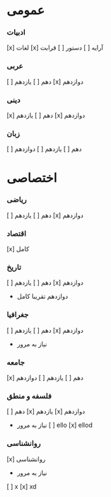 # عمومی 

### ادبیات
[x] لغات
[x] آرایه
[ ]	دستور
[ ] قرابت

### عربی
[ ] دهم
[ ]	یازدهم
[x] دوازدهم

### دینی
[x] دهم
[ ] یازدهم
[x] دوازدهم

### زبان
[ ] دهم
[ ] یازدهم
[ ] دوازدهم


# اختصاصی

### ریاضی
[ ] دهم
[ ] یازدهم
[x] دوازدهم

### اقتصاد
[x] کامل 

### تاریخ
[ ] دهم
[ ] یازدهم
[x] دوازدهم
* دوازدهم تقریبا کامل

### جغرافیا
[ ] دهم
[ ] یازدهم
[x] دوازدهم
* نیاز به مرور

### جامعه
[x] دهم
[ ] یازدهم
[ ] دوازدهم

### فلسفه و منطق
[ ] دهم
[x] یازدهم
[x] دوازدهم
* نیاز به مرور
[ ] ello
[x] ellod

### روانشناسی
[x] روانشناسی
* نیاز به مرور




[ ] x
[x] xd
